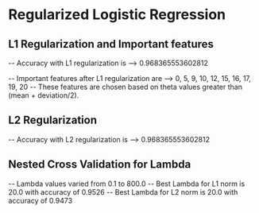 # Regularized Logistic Regression

## L1 Regularization and Important features

-- Accuracy with L1 regularization is -->  0.968365553602812

-- Important features after L1 regularization are -->  0, 5, 9, 10, 12, 15, 16, 17, 19, 20
-- These features are chosen based on theta values greater than (mean + deviation/2).

## L2 Regularization 

-- Accuracy with L2 regularization is -->  0.968365553602812

## Nested Cross Validation for Lambda

-- Lambda values varied from 0.1 to 800.0
-- Best Lambda for L1 norm is 20.0 with accuracy of 0.9526
-- Best Lambda for L2 norm is 20.0 with accuracy of 0.9473